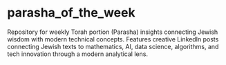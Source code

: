 # parasha_of_the_week
Repository for weekly Torah portion (Parasha) insights connecting Jewish wisdom with modern technical concepts. Features creative LinkedIn posts connecting Jewish texts to mathematics, AI, data science, algorithms, and tech innovation through a modern analytical lens.
